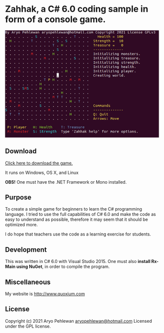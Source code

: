 # Zahhak, a C# 6.0 coding sample in form of a console game.

![Screenshot](pics/zahhak.png)

## Download
[Click here to download the game.](downloads/Zahhak.zip?raw=true)

It runs on Windows, OS X, and Linux

**OBS!** One must have the .NET Framework or Mono installed.

## Purpose
To create a simple game for beginners to learn the C# programming language. I tried to use the full capabilities of C# 6.0 and make the code as easy to understand as possible, therefore it may seem that it should be optimized more.

I do hope that teachers use the code as a learning exercise for students.

## Development
This was written in C# 6.0 with Visual Studio 2015. One must also  **install Rx-Main using NuGet**, in order to compile the program.

## Miscellaneous
My website is http://www.quoxium.com

## License
Copyright (c) 2021 Aryo Pehlewan aryopehlewan@hotmail.com 
Licensed under the GPL license.



